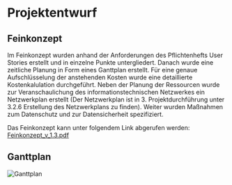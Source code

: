 # Projektentwurf
## Feinkonzept
Im Feinkonzept wurden anhand der Anforderungen des Pflichtenhefts User Stories erstellt und in einzelne Punkte untergliedert. Danach wurde eine zeitliche Planung in Form eines Ganttplan erstellt. Für eine genaue Aufschlüsselung der anstehenden Kosten wurde eine detaillierte Kostenkalulation durchgeführt.
Neben der Planung der Ressourcen wurde zur Veranschaulichung des informationstechnischen Netzwerkes ein Netzwerkplan erstellt 
(Der Netzwerkplan ist in 3. Projektdurchführung unter 3.2.6 Erstellung des Netzwerkplans zu finden). Weiter wurden Maßnahmen zum Datenschutz und zur Datensicherheit spezifiziert.</p>
Das Feinkonzept kann unter folgendem Link abgerufen werden: </br>
[Feinkonzept_v_1.3.pdf](https://github.com/gz-bad-erzland-p3/docs/files/10518225/Feinkonzept_v_1.3.pdf) </p>

## Ganttplan
![Ganttplan](https://user-images.githubusercontent.com/72852065/212835741-f619ad39-77f2-4544-9386-869ff5b53da4.PNG)
